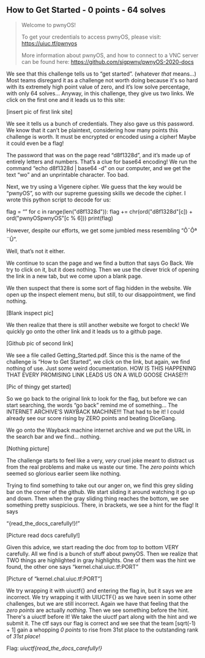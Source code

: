 ## How to Get Started - 0 points - 64 solves

>Welcome to pwnyOS!
>
>To get your credentials to access pwnyOS, please visit: https://uiuc.tf/pwnyos
>
>More information about pwnyOS, and how to connect to a VNC server can be found here: https://github.com/sigpwny/pwnyOS-2020-docs

We see that this challenge tells us to “get started”. (whatever *that* means...)  Most teams disregard it as a challenge not worth doing because it's so hard with its extremely high point value of zero, and it’s low solve percentage, with only 64 solves... Anyway, in this challenge, they give us two links. We click on the first one and it leads us to this site:

[insert pic of first link site]

We see it tells us a bunch of credentials. They also gave us this password. We know that it can’t be plaintext, considering how many points this challenge is worth. It must be encrypted or encoded using a cipher! Maybe it could even be a flag!

The password that was on the page read  “d8f1328d”, and it’s made up of entirely letters and numbers. That’s a clue for base64 encoding! We run the command “echo d8f1328d | base64 -d” on our computer, and we get the text “wo” and an unprintable character. Too bad.

Next, we try using a Vigenere cipher. We guess that the key would be “pwnyOS”, so with our supreme guessing skills we decode the cipher. I wrote this python script to decode for us:

   flag = “”
   for c in range(len("d8f1328d")):
	flag += chr(ord("d8f1328d"[c]) + ord("pwnyOSpwnyOS"[c % 6]))
   print(flag)

However, despite our efforts, we get some jumbled mess resembling “Ô¯Ôª¨Û”.

Well, that’s not it either.

We continue to scan the page and we find a button that says Go Back. We try to click on it, but it does nothing. Then we use the clever trick of opening the link in a new tab, but we come upon a blank page. 

We then suspect that there is some sort of flag hidden in the website. We open up the inspect element menu, but still, to our disappointment, we find nothing. 

[Blank inspect pic]

We then realize that there is still another website we forgot to check! We quickly go onto the other link and it leads us to a github page.


[Github pic of second link]

We see a file called Getting_Started.pdf. Since this is the name of the challenge is “How to Get Started”, we click on the link, but again, we find nothing of use. Just some weird documentation. HOW IS THIS HAPPENING THAT EVERY PROMISING LINK LEADS US ON A WILD GOOSE CHASE!?! 

[Pic of thingy 
get started]

So we go back to the original link to look for the flag, but before we can start searching, the words “go back” remind me of something… The INTERNET ARCHIVE’S WAYBACK MACHINE!!! That had to be it! I could already see our score rising by ZERO points and beating DiceGang.

We go onto the Wayback machine internet archive and we put the URL in the search bar and we find… nothing.

[Nothing picture]

The challenge starts to feel like a very, *very* cruel joke meant to distract us from the real problems and make us waste our time. The *zero points* which seemed so glorious earlier seem like nothing. 

Trying to find something to take out our anger on, we find this grey sliding bar on the corner of the github. We start sliding it around watching it go up and down. Then when the gray sliding thing reaches the bottom, we see something pretty suspicious. 
There, in brackets, we see a hint for the flag! It says 

“{read_the_docs_carefully!}!”

[Picture read docs carefully!]

Given this advice, we start reading the doc from top to bottom VERY carefully. All we find is a bunch of stuff about pwnyOS. Then we realize that TWO things are highlighted in gray highlights. One of them was the hint we found, the other one says “kernel.chal.uiuc.tf:PORT”

[Picture of “kernel.chal.uiuc.tf:PORT”]

We try wrapping it with uiuctf{} and entering the flag in, but it says we are incorrect. We try wrapping it with UIUCTF{} as we have seen in some other challenges, but we are still incorrect.
Again we have that feeling that the *zero points* are actually *nothing*. Then we see something before the hint. There's a uiuctf before it! We take the uiuctf part along with the hint and we submit it. The ctf says our flag is correct and we see that the team [sqrt(-1) + 1] gain a whopping *0 points* to rise from 31st place to the outstanding rank of *31st place*!

Flag: *uiuctf{read_the_docs_carefully!}*
